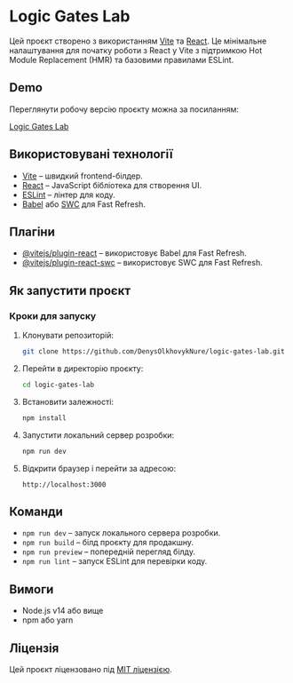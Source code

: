 # Logic Gates Lab

Цей проєкт створено з використанням [Vite](https://vitejs.dev/) та [React](https://reactjs.org/). Це мінімальне налаштування для початку роботи з React у Vite з підтримкою Hot Module Replacement (HMR) та базовими правилами ESLint.

## Demo

Переглянути робочу версію проєкту можна за посиланням:

[Logic Gates Lab](https://denysolkhovykcode.github.io/logic-gates-lab/)

## Використовувані технології

- [Vite](https://vitejs.dev/) – швидкий frontend-білдер.
- [React](https://reactjs.org/) – JavaScript бібліотека для створення UI.
- [ESLint](https://eslint.org/) – лінтер для коду.
- [Babel](https://babeljs.io/) або [SWC](https://swc.rs/) для Fast Refresh.

## Плагіни

- [@vitejs/plugin-react](https://github.com/vitejs/vite-plugin-react/blob/main/packages/plugin-react/README.md) – використовує Babel для Fast Refresh.
- [@vitejs/plugin-react-swc](https://github.com/vitejs/vite-plugin-react-swc) – використовує SWC для Fast Refresh.

## Як запустити проєкт

### Кроки для запуску

1. Клонувати репозиторій:
    ```bash
    git clone https://github.com/DenysOlkhovykNure/logic-gates-lab.git
    ```

2. Перейти в директорію проєкту:
    ```bash
    cd logic-gates-lab
    ```

3. Встановити залежності:
    ```bash
    npm install
    ```

4. Запустити локальний сервер розробки:
    ```bash
    npm run dev
    ```

5. Відкрити браузер і перейти за адресою:
    ```
    http://localhost:3000
    ```

## Команди

- `npm run dev` – запуск локального сервера розробки.
- `npm run build` – білд проєкту для продакшну.
- `npm run preview` – попередній перегляд білду.
- `npm run lint` – запуск ESLint для перевірки коду.

## Вимоги

- Node.js v14 або вище
- npm або yarn

## Ліцензія

Цей проєкт ліцензовано під [MIT ліцензією](https://opensource.org/licenses/MIT).
